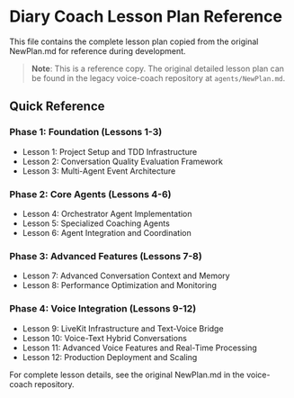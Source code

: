 # Diary Coach Lesson Plan Reference

This file contains the complete lesson plan copied from the original NewPlan.md for reference during development.

> **Note**: This is a reference copy. The original detailed lesson plan can be found in the legacy voice-coach repository at `agents/NewPlan.md`.

## Quick Reference

### Phase 1: Foundation (Lessons 1-3)
- Lesson 1: Project Setup and TDD Infrastructure  
- Lesson 2: Conversation Quality Evaluation Framework
- Lesson 3: Multi-Agent Event Architecture

### Phase 2: Core Agents (Lessons 4-6)
- Lesson 4: Orchestrator Agent Implementation
- Lesson 5: Specialized Coaching Agents  
- Lesson 6: Agent Integration and Coordination

### Phase 3: Advanced Features (Lessons 7-8)
- Lesson 7: Advanced Conversation Context and Memory
- Lesson 8: Performance Optimization and Monitoring

### Phase 4: Voice Integration (Lessons 9-12)
- Lesson 9: LiveKit Infrastructure and Text-Voice Bridge
- Lesson 10: Voice-Text Hybrid Conversations
- Lesson 11: Advanced Voice Features and Real-Time Processing  
- Lesson 12: Production Deployment and Scaling

For complete lesson details, see the original NewPlan.md in the voice-coach repository.